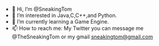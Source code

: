 - 👋 Hi, I’m @SneakingTom
- 👀 I’m interested in Java,C,C++,and Python.
- 🌱 I’m currently learning a Game Engine.
- 📫 How to reach me: My Twitter you can message me @TheSneakingTom or my gmail sneakingtom@gmail.com

<!---
SneakingTom/SneakingTom is a ✨ special ✨ repository because its `README.md` (this file) appears on your GitHub profile.
You can click the Preview link to take a look at your changes.
--->
